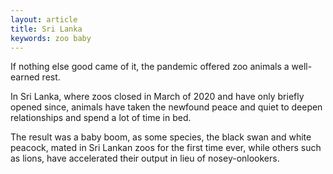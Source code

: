 ```yaml
---
layout: article
title: Sri Lanka
keywords: zoo baby
---
```


If nothing else good came of it, the pandemic offered zoo animals a well-earned rest.

In Sri Lanka, where zoos closed in March of 2020 and have only briefly opened since, animals have taken the newfound peace and quiet to deepen relationships and spend a lot of time in bed.

The result was a baby boom, as some species, the black swan and white peacock, mated in Sri Lankan zoos for the first time ever, while others such as lions, have accelerated their output in lieu of nosey-onlookers.
